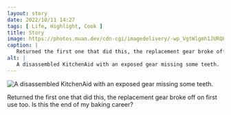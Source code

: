 ```yaml
---
layout: story
date: 2022/10/11 14:27
tags: [ Life, Highlight, Cook ]
title: Story
image: https://photos.muan.dev/cdn-cgi/imagedelivery/-wp_VgtWlgmh1JURQ8t1mg/8dca3227-cad9-4276-0239-b174cbd05c00/public
caption: |
   Returned the first one that did this, the replacement gear broke off on first use too. Is this the end of my baking career?
alt: |
   A disassembled KitchenAid with an exposed gear missing some teeth.
---
```


![A disassembled KitchenAid with an exposed gear missing some teeth.](https://photos.muan.dev/cdn-cgi/imagedelivery/-wp_VgtWlgmh1JURQ8t1mg/8dca3227-cad9-4276-0239-b174cbd05c00/public)

Returned the first one that did this, the replacement gear broke off on first use too. Is this the end of my baking career?
